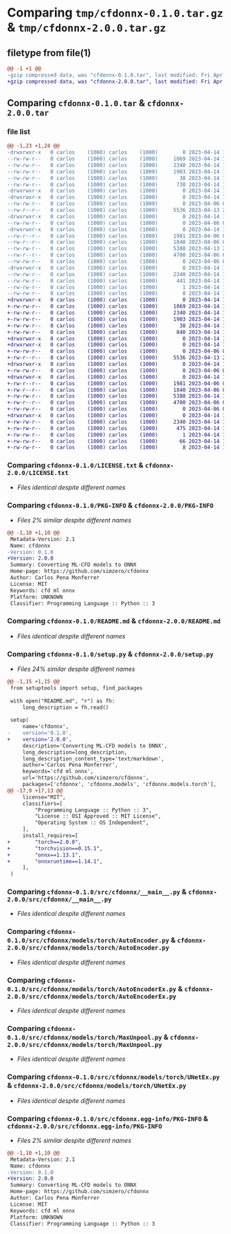 # Comparing `tmp/cfdonnx-0.1.0.tar.gz` & `tmp/cfdonnx-2.0.0.tar.gz`

## filetype from file(1)

```diff
@@ -1 +1 @@
-gzip compressed data, was "cfdonnx-0.1.0.tar", last modified: Fri Apr 14 11:46:15 2023, max compression
+gzip compressed data, was "cfdonnx-2.0.0.tar", last modified: Fri Apr 14 13:55:31 2023, max compression
```

## Comparing `cfdonnx-0.1.0.tar` & `cfdonnx-2.0.0.tar`

### file list

```diff
@@ -1,23 +1,24 @@
-drwxrwxr-x   0 carlos    (1000) carlos    (1000)        0 2023-04-14 11:46:15.501229 cfdonnx-0.1.0/
--rw-rw-r--   0 carlos    (1000) carlos    (1000)     1069 2023-04-14 11:39:22.000000 cfdonnx-0.1.0/LICENSE.txt
--rw-rw-r--   0 carlos    (1000) carlos    (1000)     2340 2023-04-14 11:46:15.501229 cfdonnx-0.1.0/PKG-INFO
--rw-rw-r--   0 carlos    (1000) carlos    (1000)     1903 2023-04-14 11:37:14.000000 cfdonnx-0.1.0/README.md
--rw-rw-r--   0 carlos    (1000) carlos    (1000)       38 2023-04-14 11:46:15.501229 cfdonnx-0.1.0/setup.cfg
--rw-rw-r--   0 carlos    (1000) carlos    (1000)      730 2023-04-14 11:46:02.000000 cfdonnx-0.1.0/setup.py
-drwxrwxr-x   0 carlos    (1000) carlos    (1000)        0 2023-04-14 11:46:15.497229 cfdonnx-0.1.0/src/
-drwxrwxr-x   0 carlos    (1000) carlos    (1000)        0 2023-04-14 11:46:15.497229 cfdonnx-0.1.0/src/cfdonnx/
--rw-rw-r--   0 carlos    (1000) carlos    (1000)        0 2023-04-06 08:52:13.000000 cfdonnx-0.1.0/src/cfdonnx/__init__.py
--rw-r--r--   0 carlos    (1000) carlos    (1000)     5536 2023-04-13 23:42:42.000000 cfdonnx-0.1.0/src/cfdonnx/__main__.py
-drwxrwxr-x   0 carlos    (1000) carlos    (1000)        0 2023-04-14 11:46:15.501229 cfdonnx-0.1.0/src/cfdonnx/models/
--rw-rw-r--   0 carlos    (1000) carlos    (1000)        0 2023-04-06 08:52:13.000000 cfdonnx-0.1.0/src/cfdonnx/models/__init__.py
-drwxrwxr-x   0 carlos    (1000) carlos    (1000)        0 2023-04-14 11:46:15.501229 cfdonnx-0.1.0/src/cfdonnx/models/torch/
--rw-r--r--   0 carlos    (1000) carlos    (1000)     1981 2023-04-06 09:08:43.000000 cfdonnx-0.1.0/src/cfdonnx/models/torch/AutoEncoder.py
--rw-r--r--   0 carlos    (1000) carlos    (1000)     1840 2023-04-06 09:08:33.000000 cfdonnx-0.1.0/src/cfdonnx/models/torch/AutoEncoderEx.py
--rw-rw-r--   0 carlos    (1000) carlos    (1000)     5388 2023-04-13 22:55:57.000000 cfdonnx-0.1.0/src/cfdonnx/models/torch/MaxUnpool.py
--rw-r--r--   0 carlos    (1000) carlos    (1000)     4700 2023-04-06 09:12:55.000000 cfdonnx-0.1.0/src/cfdonnx/models/torch/UNetEx.py
--rw-rw-r--   0 carlos    (1000) carlos    (1000)        0 2023-04-06 08:52:13.000000 cfdonnx-0.1.0/src/cfdonnx/models/torch/__init__.py
-drwxrwxr-x   0 carlos    (1000) carlos    (1000)        0 2023-04-14 11:46:15.497229 cfdonnx-0.1.0/src/cfdonnx.egg-info/
--rw-rw-r--   0 carlos    (1000) carlos    (1000)     2340 2023-04-14 11:46:15.000000 cfdonnx-0.1.0/src/cfdonnx.egg-info/PKG-INFO
--rw-rw-r--   0 carlos    (1000) carlos    (1000)      441 2023-04-14 11:46:15.000000 cfdonnx-0.1.0/src/cfdonnx.egg-info/SOURCES.txt
--rw-rw-r--   0 carlos    (1000) carlos    (1000)        1 2023-04-14 11:46:15.000000 cfdonnx-0.1.0/src/cfdonnx.egg-info/dependency_links.txt
--rw-rw-r--   0 carlos    (1000) carlos    (1000)        8 2023-04-14 11:46:15.000000 cfdonnx-0.1.0/src/cfdonnx.egg-info/top_level.txt
+drwxrwxr-x   0 carlos    (1000) carlos    (1000)        0 2023-04-14 13:55:31.975653 cfdonnx-2.0.0/
+-rw-rw-r--   0 carlos    (1000) carlos    (1000)     1069 2023-04-14 11:39:22.000000 cfdonnx-2.0.0/LICENSE.txt
+-rw-rw-r--   0 carlos    (1000) carlos    (1000)     2340 2023-04-14 13:55:31.975653 cfdonnx-2.0.0/PKG-INFO
+-rw-rw-r--   0 carlos    (1000) carlos    (1000)     1903 2023-04-14 11:37:14.000000 cfdonnx-2.0.0/README.md
+-rw-rw-r--   0 carlos    (1000) carlos    (1000)       38 2023-04-14 13:55:31.975653 cfdonnx-2.0.0/setup.cfg
+-rw-rw-r--   0 carlos    (1000) carlos    (1000)      840 2023-04-14 13:54:58.000000 cfdonnx-2.0.0/setup.py
+drwxrwxr-x   0 carlos    (1000) carlos    (1000)        0 2023-04-14 13:55:31.975653 cfdonnx-2.0.0/src/
+drwxrwxr-x   0 carlos    (1000) carlos    (1000)        0 2023-04-14 13:55:31.975653 cfdonnx-2.0.0/src/cfdonnx/
+-rw-rw-r--   0 carlos    (1000) carlos    (1000)        0 2023-04-06 08:52:13.000000 cfdonnx-2.0.0/src/cfdonnx/__init__.py
+-rw-r--r--   0 carlos    (1000) carlos    (1000)     5536 2023-04-13 23:42:42.000000 cfdonnx-2.0.0/src/cfdonnx/__main__.py
+drwxrwxr-x   0 carlos    (1000) carlos    (1000)        0 2023-04-14 13:55:31.975653 cfdonnx-2.0.0/src/cfdonnx/models/
+-rw-rw-r--   0 carlos    (1000) carlos    (1000)        0 2023-04-06 08:52:13.000000 cfdonnx-2.0.0/src/cfdonnx/models/__init__.py
+drwxrwxr-x   0 carlos    (1000) carlos    (1000)        0 2023-04-14 13:55:31.975653 cfdonnx-2.0.0/src/cfdonnx/models/torch/
+-rw-r--r--   0 carlos    (1000) carlos    (1000)     1981 2023-04-06 09:08:43.000000 cfdonnx-2.0.0/src/cfdonnx/models/torch/AutoEncoder.py
+-rw-r--r--   0 carlos    (1000) carlos    (1000)     1840 2023-04-06 09:08:33.000000 cfdonnx-2.0.0/src/cfdonnx/models/torch/AutoEncoderEx.py
+-rw-rw-r--   0 carlos    (1000) carlos    (1000)     5388 2023-04-14 13:28:58.000000 cfdonnx-2.0.0/src/cfdonnx/models/torch/MaxUnpool.py
+-rw-r--r--   0 carlos    (1000) carlos    (1000)     4700 2023-04-06 09:12:55.000000 cfdonnx-2.0.0/src/cfdonnx/models/torch/UNetEx.py
+-rw-rw-r--   0 carlos    (1000) carlos    (1000)        0 2023-04-06 08:52:13.000000 cfdonnx-2.0.0/src/cfdonnx/models/torch/__init__.py
+drwxrwxr-x   0 carlos    (1000) carlos    (1000)        0 2023-04-14 13:55:31.975653 cfdonnx-2.0.0/src/cfdonnx.egg-info/
+-rw-rw-r--   0 carlos    (1000) carlos    (1000)     2340 2023-04-14 13:55:31.000000 cfdonnx-2.0.0/src/cfdonnx.egg-info/PKG-INFO
+-rw-rw-r--   0 carlos    (1000) carlos    (1000)      475 2023-04-14 13:55:31.000000 cfdonnx-2.0.0/src/cfdonnx.egg-info/SOURCES.txt
+-rw-rw-r--   0 carlos    (1000) carlos    (1000)        1 2023-04-14 13:55:31.000000 cfdonnx-2.0.0/src/cfdonnx.egg-info/dependency_links.txt
+-rw-rw-r--   0 carlos    (1000) carlos    (1000)       66 2023-04-14 13:55:31.000000 cfdonnx-2.0.0/src/cfdonnx.egg-info/requires.txt
+-rw-rw-r--   0 carlos    (1000) carlos    (1000)        8 2023-04-14 13:55:31.000000 cfdonnx-2.0.0/src/cfdonnx.egg-info/top_level.txt
```

### Comparing `cfdonnx-0.1.0/LICENSE.txt` & `cfdonnx-2.0.0/LICENSE.txt`

 * *Files identical despite different names*

### Comparing `cfdonnx-0.1.0/PKG-INFO` & `cfdonnx-2.0.0/PKG-INFO`

 * *Files 2% similar despite different names*

```diff
@@ -1,10 +1,10 @@
 Metadata-Version: 2.1
 Name: cfdonnx
-Version: 0.1.0
+Version: 2.0.0
 Summary: Converting ML-CFD models to ONNX
 Home-page: https://github.com/simzero/cfdonnx
 Author: Carlos Pena Monferrer
 License: MIT
 Keywords: cfd ml onnx
 Platform: UNKNOWN
 Classifier: Programming Language :: Python :: 3
```

### Comparing `cfdonnx-0.1.0/README.md` & `cfdonnx-2.0.0/README.md`

 * *Files identical despite different names*

### Comparing `cfdonnx-0.1.0/setup.py` & `cfdonnx-2.0.0/setup.py`

 * *Files 24% similar despite different names*

```diff
@@ -1,15 +1,15 @@
 from setuptools import setup, find_packages
 
 with open("README.md", "r") as fh:
     long_description = fh.read()
 
 setup(
     name='cfdonnx',
-    version='0.1.0',
+    version='2.0.0',
     description='Converting ML-CFD models to ONNX',
     long_description=long_description,
     long_description_content_type='text/markdown',
     author='Carlos Pena Monferrer',
     keywords='cfd ml onnx',
     url='https://github.com/simzero/cfdonnx',
     packages=['cfdonnx', 'cfdonnx.models', 'cfdonnx.models.torch'],
@@ -17,9 +17,13 @@
     license="MIT",
     classifiers=[
         "Programming Language :: Python :: 3",
         "License :: OSI Approved :: MIT License",
         "Operating System :: OS Independent",
     ],
     install_requires=[
+        "torch==2.0.0",
+        "torchvision==0.15.1",
+        "onnx==1.13.1",
+        "onnxruntime==1.14.1",
     ],
 )
```

### Comparing `cfdonnx-0.1.0/src/cfdonnx/__main__.py` & `cfdonnx-2.0.0/src/cfdonnx/__main__.py`

 * *Files identical despite different names*

### Comparing `cfdonnx-0.1.0/src/cfdonnx/models/torch/AutoEncoder.py` & `cfdonnx-2.0.0/src/cfdonnx/models/torch/AutoEncoder.py`

 * *Files identical despite different names*

### Comparing `cfdonnx-0.1.0/src/cfdonnx/models/torch/AutoEncoderEx.py` & `cfdonnx-2.0.0/src/cfdonnx/models/torch/AutoEncoderEx.py`

 * *Files identical despite different names*

### Comparing `cfdonnx-0.1.0/src/cfdonnx/models/torch/MaxUnpool.py` & `cfdonnx-2.0.0/src/cfdonnx/models/torch/MaxUnpool.py`

 * *Files identical despite different names*

### Comparing `cfdonnx-0.1.0/src/cfdonnx/models/torch/UNetEx.py` & `cfdonnx-2.0.0/src/cfdonnx/models/torch/UNetEx.py`

 * *Files identical despite different names*

### Comparing `cfdonnx-0.1.0/src/cfdonnx.egg-info/PKG-INFO` & `cfdonnx-2.0.0/src/cfdonnx.egg-info/PKG-INFO`

 * *Files 2% similar despite different names*

```diff
@@ -1,10 +1,10 @@
 Metadata-Version: 2.1
 Name: cfdonnx
-Version: 0.1.0
+Version: 2.0.0
 Summary: Converting ML-CFD models to ONNX
 Home-page: https://github.com/simzero/cfdonnx
 Author: Carlos Pena Monferrer
 License: MIT
 Keywords: cfd ml onnx
 Platform: UNKNOWN
 Classifier: Programming Language :: Python :: 3
```

